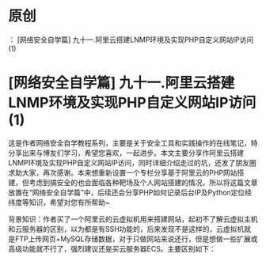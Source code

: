 # 原创
：  [网络安全自学篇] 九十一.阿里云搭建LNMP环境及实现PHP自定义网站IP访问 (1)

# [网络安全自学篇] 九十一.阿里云搭建LNMP环境及实现PHP自定义网站IP访问 (1)

这是作者网络安全自学教程系列，主要是关于安全工具和实践操作的在线笔记，特分享出来与博友们学习，希望您喜欢，一起进步。本文主要分享作阿里云搭建LNMP环境及实现PHP自定义网站IP访问，同时详细介绍走过的坑，还发了朋友圈求助大家，再次感谢。本来想重新设置一个专栏分享基于阿里云的PHP网站搭建，但考虑到搞安全的也会面临各种靶场及个人网站搭建的情况，所以将这篇文章放置在“网络安全自学篇”中，后续还会分享PHP如何记录后台IP及Python定位经纬度等知识，希望对您有所帮助~

背景知识：作者买了一个阿里云的云虚拟机用来搭建网站，起初不了解云虚拟主机和云服务器的区别，以为都是有SSH功能的，后来发现不是这样的，云虚拟机就是FTP上传网页+MySQL存储数据，对于只做网站来说还行，但是想做一些扩展或高级功能就不行了，强烈建议还是买云服务器ECS。主要区别如下：
